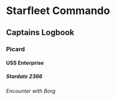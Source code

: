 # Starfleet Commando
## Captains Logbook
### Picard
#### USS Enterprise
##### Stardate 2366
###### Encounter with Borg

